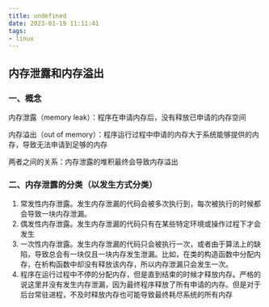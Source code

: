 ```yaml
---
title: undefined
date: 2023-01-19 11:11:41
tags:
- linux
---
```


## 内存泄露和内存溢出

### 一、概念

内存泄露（memory leak）：程序在申请内存后，没有释放已申请的内存空间

内存溢出（out of memory）：程序运行过程中申请的内存大于系统能够提供的内存，导致无法申请到足够的内存

两者之间的关系：内存泄露的堆积最终会导致内存溢出

### 二、内存泄露的分类（以发生方式分类）

1. 常发性内存泄露。发生内存泄漏的代码会被多次执行到，每次被执行的时候都会导致一块内存泄漏。
2. 偶发性内存泄露。发生内存泄漏的代码只有在某些特定环境或操作过程下才会发生
3. 一次性内存泄露。发生内存泄漏的代码只会被执行一次，或者由于算法上的缺陷，导致总会有一块仅且一块内存发生泄漏。比如，在类的构造函数中分配内存，在析构函数中却没有释放该内存，所以内存泄漏只会发生一次。 
4. 程序在运行过程中不停的分配内存，但是直到结束的时候才释放内存。严格的说这里并没有发生内存泄漏，因为最终程序释放了所有申请的内存。但是对于后台常驻进程，不及时释放内存也可能导致最终耗尽系统的所有内存
